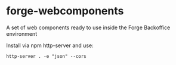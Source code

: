 # forge-webcomponents
A set of web components ready to use inside the Forge Backoffice environment

Install via npm http-server and use:

    http-server . -e "json" --cors
